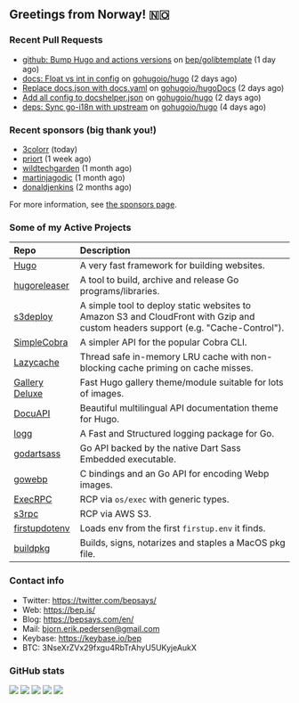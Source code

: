 ## Greetings from Norway! 🇳🇴

### Recent Pull Requests

- [github: Bump Hugo and actions versions](https://github.com/bep/golibtemplate/pull/2) on [bep/golibtemplate](https://github.com/bep/golibtemplate) (1 day ago)
- [docs: Float vs int in config](https://github.com/gohugoio/hugo/pull/11346) on [gohugoio/hugo](https://github.com/gohugoio/hugo) (2 days ago)
- [Replace docs.json with docs.yaml](https://github.com/gohugoio/hugoDocs/pull/2181) on [gohugoio/hugoDocs](https://github.com/gohugoio/hugoDocs) (2 days ago)
- [Add all config to docshelper.json](https://github.com/gohugoio/hugo/pull/11344) on [gohugoio/hugo](https://github.com/gohugoio/hugo) (2 days ago)
- [deps: Sync go-i18n with upstream](https://github.com/gohugoio/hugo/pull/11337) on [gohugoio/hugo](https://github.com/gohugoio/hugo) (4 days ago)

### Recent sponsors (big thank you!)

- [3colorr](https://github.com/3colorr) (today)
- [priort](https://github.com/priort) (1 week ago)
- [wildtechgarden](https://github.com/wildtechgarden) (1 month ago)
- [martinjagodic](https://github.com/martinjagodic) (1 month ago)
- [donaldjenkins](https://github.com/donaldjenkins) (2 months ago)

For more information, see [the sponsors page](https://github.com/sponsors/bep/).

### Some of my Active Projects

| Repo  | Description |
| :---------------------------------------- | :------------------------------------------- |
| [Hugo](https://github.com/gohugoio/hugo)|A very fast framework for building websites. |
| [hugoreleaser](https://github.com/gohugoio/hugoreleaser)| A tool to build, archive and release Go programs/libraries.  |
| [s3deploy](https://github.com/bep/s3deploy)| A simple tool to deploy static websites to Amazon S3 and CloudFront with Gzip and custom headers support (e.g. "Cache-Control").|
| [SimpleCobra](https://github.com/bep/simplecobra)|A simpler API for the popular Cobra CLI.|
| [Lazycache](https://github.com/bep/lazycache)| Thread safe in-memory LRU cache with non-blocking cache priming on cache misses.  |
| [Gallery Deluxe](https://github.com/bep/gallerydeluxe)|Fast Hugo gallery theme/module suitable for lots of images.  |
| [DocuAPI](https://github.com/bep/docuapi)| Beautiful multilingual API documentation theme for Hugo.  |
| [logg](https://github.com/bep/logg)| A Fast and Structured logging package for Go.  |
| [godartsass](https://github.com/bep/godartsass)| Go API backed by the native Dart Sass Embedded executable. |
| [gowebp](https://github.com/bep/gowebp)|C bindings and an Go API for encoding Webp images. |
| [ExecRPC](https://github.com/bep/execrpc)|RCP via `os/exec` with generic types.  |
| [s3rpc](https://github.com/bep/s3rpc)|RCP via AWS S3.|
| [firstupdotenv](https://github.com/bep/firstupdotenv)|Loads env from the first `firstup.env` it finds. |
| [buildpkg](https://github.com/bep/buildpkg)| Builds, signs, notarizes and staples a MacOS pkg file. |

### Contact info
- Twitter: https://twitter.com/bepsays/
- Web: https://bep.is/
- Blog: https://bepsays.com/en/
- Mail: bjorn.erik.pedersen@gmail.com
- Keybase: https://keybase.io/bep
- BTC: 3NseXrZVx29fxgu4RbTrAhyU5UKyjeAukX


### GitHub stats

![](https://github-profile-summary-cards.vercel.app/api/cards/profile-details?username=bep&theme=github)
![](https://github-profile-summary-cards.vercel.app/api/cards/repos-per-language?username=bep&theme=github)
![](https://github-profile-summary-cards.vercel.app/api/cards/most-commit-language?username=bep&theme=github)
![](https://github-profile-summary-cards.vercel.app/api/cards/stats?username=bep&theme=github)
![](https://github-profile-summary-cards.vercel.app/api/cards/productive-time?username=bep&theme=github)

